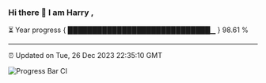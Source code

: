 ### Hi there 👋 I am Harry , 

⏳ Year progress { █████████████████████████████▁ } 98.61 %

---

⏰ Updated on Tue, 26 Dec 2023 22:35:10 GMT

![Progress Bar CI](https://github.com/duykhang68/duykhang68/workflows/Progress%20Bar%20CI/badge.svg)
